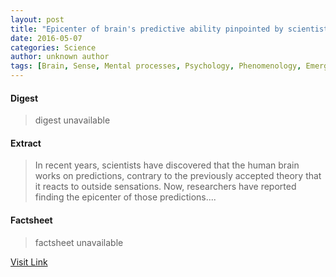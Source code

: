 ```yaml
---
layout: post
title: "Epicenter of brain's predictive ability pinpointed by scientists"
date: 2016-05-07
categories: Science
author: unknown author
tags: [Brain, Sense, Mental processes, Psychology, Phenomenology, Emergence, Epistemology, Neuropsychological assessment, Neuropsychology, Nervous system, Psychological concepts, Cognition, Neuroscience, Cognitive science]
---
```



#### Digest
>digest unavailable

#### Extract
>In recent years, scientists have discovered that the human brain works on predictions, contrary to the previously accepted theory that it reacts to outside sensations. Now, researchers have reported finding the epicenter of those predictions....

#### Factsheet
>factsheet unavailable

[Visit Link](http://www.sciencedaily.com/releases/2015/06/150602130553.htm)



